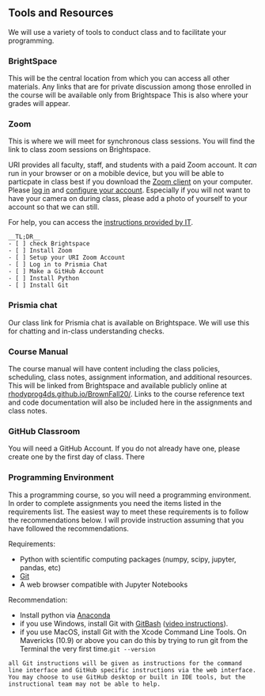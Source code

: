 ## Tools and Resources

We will use a variety of tools to conduct class and to facilitate your programming.



### BrightSpace

This will be the central location from which you can access all other materials.
Any links that are for private discussion among those enrolled in the course will be available only from Brightspace
This is also where your grades will appear.

### Zoom


This is where we will meet for synchronous class sessions. You will find the link to class zoom sessions on Brightspace.

URI provides all faculty, staff, and students with a paid Zoom account. It *can* run in your browser or on a mobible device, but you will be able to particpate in class best if you download the [Zoom client](https://zoom.us/download) on your computer. Please [log in](https://uri-edu.zoom.us/) and [configure your account](https://uri-edu.zoom.us/profile).  Especially if you will not want to have your camera on during class, please add a photo of yourself to your account so that we can still.

For help, you can access the [instructions provided by IT](https://web.uri.edu/itservicedesk/zoom-at-uri/).

```{margin}
__TL;DR__
- [ ] check Brightspace
- [ ] Install Zoom
- [ ] Setup your URI Zoom Account
- [ ] Log in to Prismia Chat
- [ ] Make a GitHub Account
- [ ] Install Python
- [ ] Install Git
```


### Prismia chat

Our class link for Prismia chat is available on Brightspace.
We will use this for chatting and in-class understanding checks.

### Course Manual

The course manual will have content including the class policies, scheduling, class notes, assignment information, and additional resources.
This will be linked from Brightspace and available publicly online at [rhodyprog4ds.github.io/BrownFall20/](https://rhodyprog4ds.github.io/BrownFall20/).
Links to the course reference text and code documentation will also be included here in the assignments and class notes.

### GitHub Classroom

You will need a GitHub Account. If you do not already have one, please create one by the first day of class.
There

<!-- ### GradeScope

Programming As -->

### Programming Environment

This a programming course, so you will need a programming environment. In order to complete assignments you need the items listed in the requirements list. The easiest way to meet these requirements is to follow the recommendations below. I will provide instruction assuming that you have followed the recommendations.

Requirements:
- Python with scientific computing packages (numpy, scipy, jupyter, pandas, etc)
- [Git](https://git-scm.com/book/en/v2/Getting-Started-Installing-Git)
- A web browser compatible with Jupyter Notebooks
<!-- - Openrefine -->

Recommendation:
- Install python via [Anaconda](https://www.anaconda.com/products/individual)
- if you use Windows, install Git with [GitBash](https://gitforwindows.org/) ([video instructions](https://youtu.be/339AEqk9c-8)).
- if you use MacOS, install Git with the Xcode Command Line Tools. On Mavericks (10.9) or above you can do this by trying to run git from the Terminal the very first time.`git --version`

```{note}
all Git instructions will be given as instructions for the command line interface and GitHub specific instructions via the web interface. You may choose to use GitHub desktop or built in IDE tools, but the instructional team may not be able to help.
```
